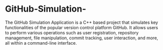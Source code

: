 # GitHub-Simulation-
The GitHub Simulation Application is a C++ based project that simulates key functionalities of the popular version control platform GitHub. It allows users to perform various operations such as user registration, repository management, file manipulation, commit tracking, user interaction, and more, all within a command-line interface.
